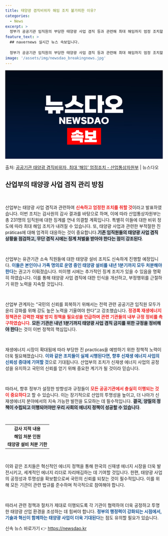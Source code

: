 ```yaml
---
title: 태양광 겸직비위자 해임 조치 불가피한 이유?
categories:
  - News
excerpt: >
  정부가 공공기관 임직원의 부당한 태양광 사업 겸직 등과 관련해 최대 해임까지 엄정 조치할 방침이다. 산업통상…
feature_text: >
  ## navernews 실시간 뉴스 속보입니다.

  정부가 공공기관 임직원의 부당한 태양광 사업 겸직 등과 관련해 최대 해임까지 엄정 조치할 방침이다. 산업통상…
image: '/assets/img/newsdao_breakingnews.jpg'
---
```


![뉴스다오 속보](/assets/img/newsdao_breakingnews.jpg)

<p>출처: <a href="https://newsdao.kr/2744" rel="dofollow">공공기관 태양광 겸직비위자, 최대 ‘해임’ 엄정조치 - 산업통상자원부</a> | 뉴스다오</p>

<h2 data-ke-size="size26">산업부의 태양광 사업 겸직 관리 방침</h2>

<p data-ke-size="size16">&nbsp;</p>

산업부는 태양광 사업 겸직과 관련하여 <b><span style="color: #ee2323;">신속하고 엄정한 조치를 취할 것</span></b>이라고 발표하였습니다. 이번 조치는 감사원의 감사 결과를 바탕으로 하며, 이에 따라 산업통상자원부는 총 231명의 임직원에 대한 징계를 연내 의결할 계획입니다. 특별히 이들에 대한 비위 정도에 따라 최대 해임 조치가 내려질 수 있습니다. 또, 태양광 사업과 관련한 부적절한 진 práticas에 대해 엄격히 대응하는 것이 중요합니다.<b><span style="background-color: #21538527;">기존 임직원들의 태양광 사업 겸직 상황을 점검하고, 무단 겸직 시에는 징계 처벌을 받아야 한다는 점이 강조된다</span></b>.

<p data-ke-size="size16">&nbsp;</p>

산업부는 유관기관 소속 직원들에 대한 태양광 설비 조치도 신속하게 진행할 예정입니다. <b><span style="color: #1a5490;">이들은 본인이나 가족 명의로 운영 중인 태양광 설비를 내년 1분기까지 모두 처분해야 한다</span></b>는 권고가 이뤄졌습니다. 미이행 시에는 추가적인 징계 조치가 있을 수 있음을 명확히 하였습니다. 이를 통해 태양광 사업 겸직에 대한 인식을 개선하고, 부정행위를 근절하기 위한 노력을 지속할 것입니다.

<p data-ke-size="size16">&nbsp;</p>

산업부 관계자는 “국민의 신뢰를 회복하기 위해서는 전력 관련 공공기관 임직원 모두가 윤리 강화를 위해 강도 높은 노력을 기울여야 한다”고 강조했습니다. <b><span style="color: #ee2323;">정경록 재생에너지정책관은 강력한 재발 방지 정책을 필요성을 언급하며 관련 기관들의 내부 규정 정비를 촉구하였습니다</span></b>. <b><span style="background-color: #21538527;">모든 기관은 내년 1분기까지 태양광 사업 겸직 금지를 위한 규정을 정비해야 한다</span></b>는 것이 이번 정책의 핵심입니다.

<p data-ke-size="size16">&nbsp;</p>

재생에너지 시장이 확대됨에 따라 부당한 진 practicas을 예방하기 위한 정책적 노력이 더욱 필요해졌습니다. <b><span style="color: #1a5490;">이와 같은 조치들이 실제 시행된다면, 향후 신재생 에너지 사업의 신뢰성 증대에 기여할 것</span></b>으로 기대됩니다. 산업부의 조치가 신재생 에너지 사업의 공정성을 유지하고 국민의 신뢰를 얻기 위해 중요한 계기가 될 것이라 믿습니다.

<p data-ke-size="size16">&nbsp;</p>

따라서, 향후 정부가 설정한 방향성과 규정들이 <b><span style="color: #ee2323;">모든 공공기관에서 충실히 이행되는 것이 중요하다</span></b>고 할 수 있습니다. 이는 장기적으로 산업의 투명성을 높이고, 더 나아가 신재생에너지 분야에서의 지속 가능한 발전을 도모하는 데 필수적입니다. <b><span style="background-color: #21538527;">결국, 양질의 정책이 수립되고 이행되어야만 우리 사회의 에너지 정책이 성공할 수 있습니다</span></b>.

<p data-ke-size="size16">&nbsp;</p>

<table>
    <tr>
        <td style="text-align: center; height: 17px;"><b>감사 지적 내용</b></td>
    </tr>
    <tr>
        <td style="text-align: center; height: 17px;"><b>해임 처분 인원</b></td>
    </tr>
    <tr>
        <td style="text-align: center; height: 17px;"><b>태양광 설비 처분 기한</b></td>
    </tr>
</table>

<p data-ke-size="size16">&nbsp;</p>

이와 같은 조치들은 혁신적인 에너지 정책을 통해 한국의 신재생 에너지 시장을 더욱 발전시키고, 세계적인 에너지 리더로 자리매김하는 데 기여할 것입니다. 한편, 태양광 사업의 공정성과 투명성을 확보함으로써 국민의 신뢰를 되찾는 것이 필수적입니다. 이를 위해 모든 기관이 관련 법규를 준수하며 적극적으로 참여해야 합니다.

<p data-ke-size="size16">&nbsp;</p>

따라서 관련 정책과 절차가 제대로 이행되도록 각 기관이 협력하여 더욱 공정하고 투명한 태양광 산업 환경을 조성하는 데 힘써야 합니다. <b><span style="color: #1a5490;">정부의 행정력이 강화되는 시점에서, 기술과 혁신이 함께하는 태양광 사업이 더욱 기대된다</span></b>는 점도 유의할 필요가 있습니다. 
 

신속 뉴스 바로가기 👉 <a href="https://newsdao.kr" rel="dofollow">https://newsdao.kr</a>


